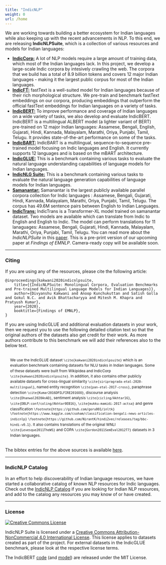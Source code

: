```yaml
---
title: "IndicNLP"
weight: 0
url: /home
---
```


We are working towards building a better ecosystem for Indian languages while also keeping up with the recent advancements in NLP. To this end, we are releasing **IndicNLPSuite**, which is a collection of various resources and models for Indian languages:

* <a href="/corpora"><b>IndicCorp:</b></a> A lot of NLP models require a large amount of training data, which most of the Indian languages lack. In this project, we develop a large-scale Indic corpora by intesively crawling the web. The corpora that we build has a total of 8.9 billion tokens and covers 12 major Indian languages - making it the largest public corpus for most of the Indian languages.
* <a href="/indicft"><b>IndicFT:</b></a> fastText is a well-suited model for Indian languages because of their rich morphological structure. We pre-train and benchmark fastText embeddings on our corpora, producing embeddings that outperform the official fastText embeddings for Indian languages on a variety of tasks.
* <a href="/indic-bert"><b>IndicBERT:</b></a> To improve performance and coverage of Indian languages on a wide variety of tasks, we also develop and evaluate IndicBERT. IndicBERT is a multilingual ALBERT model (a lighter variant of BERT) pre-trained on 12 major Indian languages:  Assamese, Bengali, English, Gujarati, Hindi, Kannada, Malayalam, Marathi, Oriya, Punjabi, Tamil, Telugu. It provides state-of-the-art performance on some of the tasks.
* <a href="/indic-bart"><b>IndicBART:</b></a> IndicBART is a multilingual, sequence-to-sequence pre-trained model focusing on Indic languages and English. It currently supports 12 languages and is based on the mBART architecture.
* <a href="/indic-glue"><b>IndicGLUE:</b></a> This is a benchmark containing various tasks to evaluate the natural language understanding capabilities of language models for Indian languages.
* <a href="/indicnlg-suite"><b>IndicNLG Suite:</b></a> This is a benchmark containing various tasks to evaluate the natural language generation capabilities of language models for Indian languages.
* <a href="/samanantar"><b>Samanantar:</b></a> Samanantar is the largest publicly available parallel corpora collection for Indic languages : Assamese, Bengali, Gujarati, Hindi, Kannada, Malayalam, Marathi, Oriya, Punjabi, Tamil, Telugu. The corpus has 49.6M sentence pairs between English to Indian Languages.
* <a href="/indic-trans"><b>IndicTrans:</b></a> IndicTrans is a Transformer-XL model trained on samanantar dataset. Two models are available which can translate from Indic to English and English to Indic. The model can perform translations for 11 lanaguages: Assamese, Bengali, Gujarati, Hindi, Kannada, Malayalam, Marathi, Oriya, Punjabi, Tamil, Telugu.
You can read more about the _IndicNLPSuite_ in this [paper](https://indicnlp.ai4bharat.org/papers/arxiv2020_indicnlp_corpus.pdf). This is a pre-print version of our upcoming paper at _Findings of EMNLP_. Camera-ready copy will be available soon. 

----

### Citing

If you are using any of the resources, please cite the following article: 

```
@inproceedings{kakwani2020indicnlpsuite,
    title={{IndicNLPSuite: Monolingual Corpora, Evaluation Benchmarks and Pre-trained Multilingual Language Models for Indian Languages}},
    author={Divyanshu Kakwani and Anoop Kunchukuttan and Satish Golla and Gokul N.C. and Avik Bhattacharyya and Mitesh M. Khapra and Pratyush Kumar},
    year={2020},
    booktitle={Findings of EMNLP},
}
``` 

If you are using IndicGLUE and additional evaluation datasets in your work, then we request you to use the following detailed citation text so that the original authors of the datasets also get credit for their work. As more authors contribute to this benchmark we will add their references also to the below text.


<div style=" font-size: .85em; line-height: 1.45; text-align:left; padding: 1rem;">
We use the IndicGLUE dataset <code>\cite{kakwani2020indicnlpsuite}</code> which is an evaluation benchmark containing datasets for NLU tasks in Indian languages. Some of these datasets were built from Wikipidea and IndicCorp <code>\cite{kakwani2020indicnlpsuite}</code>. In addition, it also contains other publicly available datasets for cross-lingual similarity <code>\cite{siripragrada-etal-2020-multilingual}</code>, named entity recognition <code>\cite{pan-etal-2017-cross}</code>, paraphrase detection <code>\cite{Kumar2016DPILFIRE2016OO}</code>, discourse analysis <code>\cite{Dhanwal2020AnAD}</code>, sentiment analysis <code>\cite{cicling/Akhtar16}</code>, <code>\cite{DBLP:conf/coling/Akhtar0EB16}</code>, <code>\cite{mukku-mamidi-2017-actsa}</code> and genre classification <code>\footnote{https://github.com/goru001/inltk}</code> <code>\footnote{https://www.kaggle.com/csoham/classification-bengali-news-articles-indicnlp}</code> <code>\footnote{https://github.com/NirantK/hindi2vec/releases/tag/bbc-hindi-v0.1}</code>. It also contains translations of the original WNLI <code>\cite{Levesque2011TheWS}</code> and COPA <code>\cite{Gordon2011SemEval2012T7}</code> datasets in 3 Indian languages.
</div>


The bibtex entries for the above sources is available [here](https://indicnlp.ai4bharat.org/papers/indic-glue.bib).


----

### IndicNLP Catalog

In an effort to help discoverability of Indian language resources, we have started a collaborative catalog of known NLP resources for Indic languages. 
Check out the <a href="https://github.com/AI4Bharat/indicnlp_catalog">IndicNLP Catalog</a> if you are looking for Indian NLP resources, and add to the catalog any resources you may know of or have created.



----

### License

<a rel="license" href="http://creativecommons.org/licenses/by-nc/4.0/"><img alt="Creative Commons License" style="border-width:0" src="https://i.creativecommons.org/l/by-nc/4.0/88x31.png" /></a><br />
<p/>
<span xmlns:dct="http://purl.org/dc/terms/" href="http://purl.org/dc/dcmitype/Dataset" property="dct:title" rel="dct:type">IndicNLP Suite</span> is licensed under a <a rel="license" href="http://creativecommons.org/licenses/by-nc/4.0/">Creative Commons Attribution-NonCommercial 4.0 International License</a>. This license applies to datasets created as part of the project. For external datasets in the IndicGLUE benchmark, please look at the respective license terms.


The IndicBERT [code](https://github.com/AI4Bharat/indic-bert) (and [model](https://huggingface.co/ai4bharat/indic-bert)) are released under the MIT License.